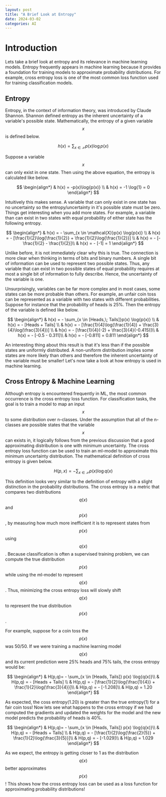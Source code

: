```yaml
---
layout: post
title: "A Brief Look at Entropy"
date: 2024-03-02
categories: AI
---
```


# Introduction

Lets take a brief look at entropy and its relevance in machine learning models. Entropy frequently appears in machine learning because it provides a foundation for training models to approximate probability distributions. For example, cross entropy loss is one of the most common loss function used for training classification models. 

## Entropy

Entropy, in the context of information theory, was introduced by Claude Shannon. Shannon defined entropy as the inherent uncertainty of a variable's possible state. Mathematically, the entropy of a given variable $$x$$ is defined below.

$$
h(x) = \sum_{x \in \mathcal{X}} p(x)\log{p(x)}
$$

Suppose a variable $$x$$ can only exist in one state. Then using the above equation, the entropy is calculated like below.

$$
\begin{align*}
& h(x) = -p(x)\log{p(x)} \\
& h(x) = -1 \log{1} = 0
\end{align*}
$$

Intuitively this makes sense. A variable that can only exist in one state has no uncertainty so the entropy/uncertainty in it's possible state must be zero. Things get interesting when you add more states. For example, a variable than can exist in two states with equal probability of either state has the following entropy.

$$
\begin{align*}
& h(x) = - \sum_{x \in \mathcal{X}}p(x) \log{p(x)} \\
& h(x) = - [\frac{1}{2}\log{\frac{1}{2}} + \frac{1}{2}\log{\frac{1}{2}}] \\
& h(x) = - [-\frac{1}{2} - \frac{1}{2}]\\
& h(x) = - [-1] = 1
\end{align*}
$$

Unlike before, it is not immediately clear why this is true. The connection is more clear when thinking in terms of bits and binary numbers. A single bit of information can be used to represent two possible states. Thus, any variable that can exist in two possible states of equal probability requires at most a single bit of information to fully describe. Hence, the uncertainty of the variable is one.

Unsurprisingly, variables can be far more complex and in most cases, some states can be more probable than others. For example, an unfair coin toss can be represented as a variable with two states with different probabilities. Suppose for instance that the probability of heads is 25%. Then the entropy of the variable is defined like below.

$$
\begin{align*}
& h(x) = - \sum_{x \in [Heads,\; Tails]}p(x) \log{p(x)} \\
& h(x) = - [Heads + Tails] \\
& h(x) = - [\frac{1}{4}\log(\frac{1}{4}) + \frac{3}{4}\log(\frac{3}{4})] \\
& h(x) = - [\frac{1}{4}(-2) + \frac{3}{4}(-0.415)]\\
& h(x) = - [-0.5 - 0.311]\\
& h(x) = - [-0.811] = 0.811
\end{align*}
$$

An interesting thing about this result is that it's less than if the possible states are uniformly distributed. A non-uniform distribution implies some states are more likely than others and therefore the inherent uncertainty of the variable must be smaller! Let's now take a look at how entropy is used in machine learning.

## Cross Entropy & Machine Learning

Although entropy is encountered frequently in ML, the most common occurrence is the cross entropy loss function. For classification tasks, the goal is to train a model to map an input $$x$$ to some distribution over n-classes. Under the assumption that all of the n-classes are possible states that the variable $$x$$ can exists in, it logically follows from the previous discussion that a good approximating distribution is one with minimum uncertainty. The cross entropy loss function can be used to train an ml-model to approximate this minimum uncertainty distribution. The mathematical definition of cross entropy is given below.

$$
H(p, x) = - \sum_{x \in \mathcal{X}} p(x) \log{q(x)}
$$

This definition looks very similar to the definition of entropy with a slight distinction in the probability distributions. The cross entropy is a metric that compares two distributions $$q(x)$$ and $$p(x)$$, by measuring how much more inefficient it is to represent states from $$p(x)$$ using $$q(x)$$. Because classification is often a supervised training problem, we can compute the true distribution $$p(x)$$ while using the ml-model to represent $$q(x)$$. Thus, minimizing the cross entropy loss will slowly shift $$q(x)$$ to represent the true distribution $$p(x)$$.

For example, suppose for a coin toss the $$p(x)$$ was 50/50. If we were training a machine learning model $$q(x)$$ and its current prediction were 25% heads and 75% tails, the cross entropy would be:

$$
\begin{align*}
& H(p,q)= - \sum_{x \in [Heads, Tails]} p(x) \log{q(x)}\\
& H(p,q) = - [Heads + Tails] \\
& H(p,q) = - [\frac{1}{2}\log{\frac{1}{4}} + \frac{1}{2}\log{\frac{3}{4}}]\\
& H(p,q) = - [-1.208]\\
& H(p,q) = 1.20
\end{align*}
$$

As expected, the coss entropy(1.20) is greater than the true entropy(1) for a fair coin toss! Now lets see what happens to the cross entropy if we had computed the gradients and updated the weights for the model and the new model predicts the probability of heads is 40%.

$$
\begin{align*}
& H(p,q)= - \sum_{x \in [Heads, Tails]} p(x) \log{q(x)}\\
& H(p,q) = - [Heads + Tails] \\
& H(p,q) = - [\frac{1}{2}\log{\frac{2}{5}} + \frac{1}{2}\log{\frac{3}{5}}]\\
& H(p,q) = - [-1.029]\\
& H(p,q) = 1.029
\end{align*}
$$

As we expect, the entropy is getting closer to 1 as the distribution $$q(x)$$ better approximates $$p(x)$$! This shows how the cross entropy loss can be used as a loss function for approximating probability distributions!